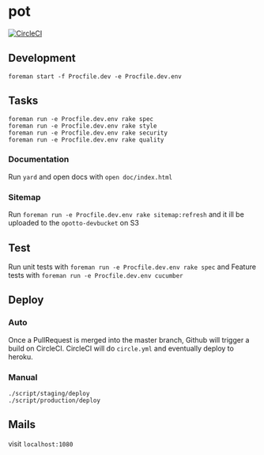 # pot

[![CircleCI](https://img.shields.io/circleci/project/dunyakirkali/opotto.svg)]()

## Development

``` foreman start -f Procfile.dev -e Procfile.dev.env ```

## Tasks

    foreman run -e Procfile.dev.env rake spec
    foreman run -e Procfile.dev.env rake style
    foreman run -e Procfile.dev.env rake security
    foreman run -e Procfile.dev.env rake quality

### Documentation

Run ``` yard ``` and open docs with ``` open doc/index.html ```

### Sitemap

Run ``` foreman run -e Procfile.dev.env rake sitemap:refresh ``` and it ill be uploaded to the ``` opotto-devbucket ``` on S3

## Test

Run unit tests with ``` foreman run -e Procfile.dev.env rake spec ```
and
Feature tests with ``` foreman run -e Procfile.dev.env cucumber ```

## Deploy

### Auto

Once a PullRequest is merged into the master branch, Github will trigger a build on CircleCI.
CircleCI will do ``` circle.yml ``` and eventually deploy to heroku.

### Manual

    ./script/staging/deploy
    ./script/production/deploy


## Mails

visit ``` localhost:1080 ```
